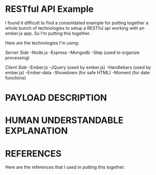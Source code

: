 RESTful API Example
========================

I found it difficult to find a consolidated example
for putting together a whole bunch of technologies to setup
a RESTful api working with an ember.js app.  So I'm putting this together.

Here are the technologies I'm using:

*Server Side*
-Node.js
-Express
-Mongodb
-Step (used to organize processing)

*Client Side*
-Ember.js
-JQuery (used by ember.js)
-Handlebars (used by ember.js)
-Ember-data
-Showdown (for safe HTML)
-Moment (for date functions)

# PAYLOAD DESCRIPTION

# HUMAN UNDERSTANDABLE EXPLANATION


# REFERENCES
Here are the references that I used in putting this together: